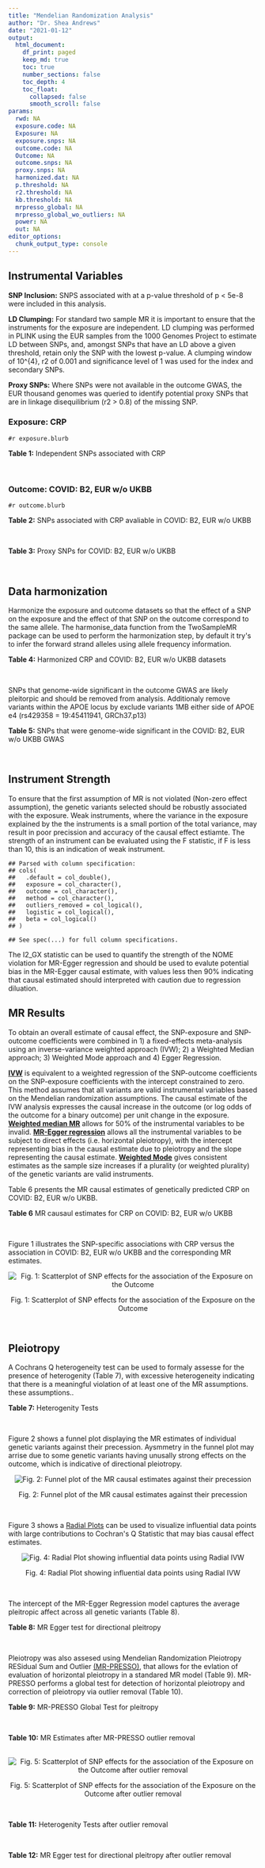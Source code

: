 ```yaml
---
title: "Mendelian Randomization Analysis"
author: "Dr. Shea Andrews"
date: "2021-01-12"
output:
  html_document:
    df_print: paged
    keep_md: true
    toc: true
    number_sections: false
    toc_depth: 4
    toc_float:
      collapsed: false
      smooth_scroll: false
params:
  rwd: NA
  exposure.code: NA
  Exposure: NA
  exposure.snps: NA
  outcome.code: NA
  Outcome: NA
  outcome.snps: NA
  proxy.snps: NA
  harmonized.dat: NA
  p.threshold: NA
  r2.threshold: NA
  kb.threshold: NA
  mrpresso_global: NA
  mrpresso_global_wo_outliers: NA
  power: NA
  out: NA
editor_options:
  chunk_output_type: console
---
```







## Instrumental Variables
**SNP Inclusion:** SNPS associated with at a p-value threshold of p < 5e-8 were included in this analysis.
<br>

**LD Clumping:** For standard two sample MR it is important to ensure that the instruments for the exposure are independent. LD clumping was performed in PLINK using the EUR samples from the 1000 Genomes Project to estimate LD between SNPs, and, amongst SNPs that have an LD above a given threshold, retain only the SNP with the lowest p-value. A clumping window of 10^{4}, r2 of 0.001 and significance level of 1 was used for the index and secondary SNPs.
<br>

**Proxy SNPs:** Where SNPs were not available in the outcome GWAS, the EUR thousand genomes was queried to identify potential proxy SNPs that are in linkage disequilibrium (r2 > 0.8) of the missing SNP.
<br>

### Exposure: CRP
`#r exposure.blurb`
<br>

**Table 1:** Independent SNPs associated with CRP
<div data-pagedtable="false">
  <script data-pagedtable-source type="application/json">
{"columns":[{"label":["SNP"],"name":[1],"type":["chr"],"align":["left"]},{"label":["CHROM"],"name":[2],"type":["dbl"],"align":["right"]},{"label":["POS"],"name":[3],"type":["dbl"],"align":["right"]},{"label":["REF"],"name":[4],"type":["chr"],"align":["left"]},{"label":["ALT"],"name":[5],"type":["chr"],"align":["left"]},{"label":["AF"],"name":[6],"type":["dbl"],"align":["right"]},{"label":["BETA"],"name":[7],"type":["dbl"],"align":["right"]},{"label":["SE"],"name":[8],"type":["dbl"],"align":["right"]},{"label":["Z"],"name":[9],"type":["dbl"],"align":["right"]},{"label":["P"],"name":[10],"type":["dbl"],"align":["right"]},{"label":["N"],"name":[11],"type":["dbl"],"align":["right"]},{"label":["TRAIT"],"name":[12],"type":["chr"],"align":["left"]}],"data":[{"1":"rs75460349","2":"1","3":"27180088","4":"A","5":"C","6":"0.0261343","7":"-0.0865","8":"0.0139","9":"-6.223020","10":"4.876703e-10","11":"204402","12":"crp"},{"1":"rs4660293","2":"1","3":"40028180","4":"A","5":"G","6":"0.2534420","7":"0.0375","8":"0.0049","9":"7.653060","10":"1.962504e-14","11":"204402","12":"crp"},{"1":"rs13375019","2":"1","3":"66123136","4":"G","5":"C","6":"0.4093060","7":"-0.1037","8":"0.0042","9":"-24.690476","10":"1.353580e-134","11":"204402","12":"crp"},{"1":"rs469773","2":"1","3":"91530259","4":"C","5":"T","6":"0.1543770","7":"-0.0339","8":"0.0051","9":"-6.647059","10":"2.990076e-11","11":"204402","12":"crp"},{"1":"rs2228145","2":"1","3":"154426970","4":"A","5":"C","6":"0.3575370","7":"-0.0899","8":"0.0042","9":"-21.404800","10":"1.206354e-101","11":"204402","12":"crp"},{"1":"rs144970957","2":"1","3":"159514964","4":"T","5":"C","6":"0.0457184","7":"-0.1609","8":"0.0146","9":"-11.020500","10":"3.042016e-28","11":"204402","12":"crp"},{"1":"rs148692790","2":"1","3":"159574640","4":"C","5":"T","6":"0.0266594","7":"0.1346","8":"0.0169","9":"7.964497","10":"1.658972e-15","11":"204402","12":"crp"},{"1":"rs139779660","2":"1","3":"159579230","4":"C","5":"T","6":"0.0115370","7":"0.1275","8":"0.0140","9":"9.107143","10":"8.457998e-20","11":"204402","12":"crp"},{"1":"rs2592887","2":"1","3":"159652939","4":"C","5":"T","6":"0.4187020","7":"-0.1578","8":"0.0042","9":"-37.571429","10":"0.000000e+00","11":"204402","12":"crp"},{"1":"rs67090117","2":"1","3":"247602308","4":"T","5":"G","6":"0.6217170","7":"0.0427","8":"0.0042","9":"10.166700","10":"2.793037e-24","11":"204402","12":"crp"},{"1":"rs62105327","2":"2","3":"639060","4":"T","5":"A","6":"0.8291700","7":"0.0320","8":"0.0054","9":"5.925926","10":"3.105426e-09","11":"204402","12":"crp"},{"1":"rs1260326","2":"2","3":"27730940","4":"T","5":"C","6":"0.6136610","7":"-0.0692","8":"0.0042","9":"-16.476200","10":"5.440692e-61","11":"204402","12":"crp"},{"1":"rs1115282","2":"2","3":"102890970","4":"T","5":"C","6":"0.5109330","7":"-0.0245","8":"0.0041","9":"-5.975610","10":"2.292311e-09","11":"204402","12":"crp"},{"1":"rs6734238","2":"2","3":"113841030","4":"A","5":"G","6":"0.3210010","7":"0.0457","8":"0.0041","9":"11.146300","10":"7.461138e-29","11":"204402","12":"crp"},{"1":"rs10049413","2":"3","3":"49892896","4":"A","5":"G","6":"0.3288520","7":"0.0282","8":"0.0045","9":"6.266670","10":"3.688586e-10","11":"204402","12":"crp"},{"1":"rs7356034","2":"3","3":"170732599","4":"G","5":"A","6":"0.2784630","7":"0.0268","8":"0.0045","9":"5.955556","10":"2.591898e-09","11":"204402","12":"crp"},{"1":"rs34471628","2":"5","3":"172196752","4":"A","5":"G","6":"0.0240942","7":"0.0774","8":"0.0117","9":"6.615380","10":"3.705869e-11","11":"204402","12":"crp"},{"1":"rs3763312","2":"6","3":"32376348","4":"G","5":"A","6":"0.1771850","7":"0.0386","8":"0.0066","9":"5.848485","10":"4.960708e-09","11":"204402","12":"crp"},{"1":"rs1490384","2":"6","3":"126851160","4":"C","5":"T","6":"0.4587440","7":"-0.0260","8":"0.0041","9":"-6.341463","10":"2.275928e-10","11":"204402","12":"crp"},{"1":"rs13241897","2":"7","3":"22745351","4":"A","5":"G","6":"0.4708140","7":"-0.0312","8":"0.0042","9":"-7.428570","10":"1.097768e-13","11":"204402","12":"crp"},{"1":"rs12673996","2":"7","3":"22833400","4":"C","5":"T","6":"0.2511770","7":"-0.0284","8":"0.0050","9":"-5.680000","10":"1.346947e-08","11":"204402","12":"crp"},{"1":"rs7797566","2":"7","3":"72896395","4":"A","5":"C","6":"0.1324860","7":"-0.0499","8":"0.0064","9":"-7.796880","10":"6.345904e-15","11":"204402","12":"crp"},{"1":"rs7012637","2":"8","3":"9173209","4":"G","5":"A","6":"0.4572100","7":"0.0542","8":"0.0043","9":"12.604651","10":"1.990513e-36","11":"204402","12":"crp"},{"1":"rs6987444","2":"8","3":"117076315","4":"G","5":"A","6":"0.6202620","7":"0.0343","8":"0.0042","9":"8.166667","10":"3.170273e-16","11":"204402","12":"crp"},{"1":"rs10956251","2":"8","3":"126513330","4":"C","5":"T","6":"0.1465770","7":"0.0382","8":"0.0064","9":"5.968750","10":"2.390781e-09","11":"204402","12":"crp"},{"1":"rs505922","2":"9","3":"136149229","4":"T","5":"C","6":"0.4012730","7":"0.0263","8":"0.0043","9":"6.116280","10":"9.578553e-10","11":"204402","12":"crp"},{"1":"rs10832027","2":"11","3":"13357183","4":"G","5":"A","6":"0.6097210","7":"0.0273","8":"0.0043","9":"6.348837","10":"2.169485e-10","11":"204402","12":"crp"},{"1":"rs4752829","2":"11","3":"47396654","4":"G","5":"A","6":"0.2721820","7":"-0.0264","8":"0.0046","9":"-5.739130","10":"9.516391e-09","11":"204402","12":"crp"},{"1":"rs1582763","2":"11","3":"60021948","4":"G","5":"A","6":"0.3276300","7":"-0.0264","8":"0.0043","9":"-6.139535","10":"8.276345e-10","11":"204402","12":"crp"},{"1":"rs12813389","2":"12","3":"95913562","4":"A","5":"T","6":"0.5117350","7":"0.0329","8":"0.0041","9":"8.024390","10":"1.020315e-15","11":"204402","12":"crp"},{"1":"rs7135240","2":"12","3":"103535020","4":"G","5":"A","6":"0.5102260","7":"-0.0253","8":"0.0041","9":"-6.170732","10":"6.797468e-10","11":"204402","12":"crp"},{"1":"rs2393794","2":"12","3":"121378976","4":"T","5":"C","6":"0.1782090","7":"0.0339","8":"0.0057","9":"5.947370","10":"2.724876e-09","11":"204402","12":"crp"},{"1":"rs7979478","2":"12","3":"121420263","4":"A","5":"G","6":"0.6017260","7":"0.1478","8":"0.0042","9":"35.190500","10":"2.796532e-271","11":"204402","12":"crp"},{"1":"rs2239222","2":"14","3":"73011885","4":"A","5":"G","6":"0.3782210","7":"0.0379","8":"0.0044","9":"8.613640","10":"7.077895e-18","11":"204402","12":"crp"},{"1":"rs112635299","2":"14","3":"94838142","4":"G","5":"T","6":"0.0163517","7":"-0.1066","8":"0.0168","9":"-6.345238","10":"2.220817e-10","11":"204402","12":"crp"},{"1":"rs1189402","2":"15","3":"53728154","4":"A","5":"G","6":"0.3472780","7":"-0.0250","8":"0.0042","9":"-5.952380","10":"2.642694e-09","11":"204402","12":"crp"},{"1":"rs340005","2":"15","3":"60878030","4":"G","5":"A","6":"0.6597020","7":"0.0363","8":"0.0043","9":"8.441860","10":"3.123261e-17","11":"204402","12":"crp"},{"1":"rs116971887","2":"16","3":"51170026","4":"G","5":"T","6":"0.0297533","7":"-0.1128","8":"0.0122","9":"-9.245902","10":"2.332656e-20","11":"204402","12":"crp"},{"1":"rs2110840","2":"16","3":"51410819","4":"C","5":"A","6":"0.1966620","7":"-0.0586","8":"0.0075","9":"-7.813333","10":"5.569505e-15","11":"204402","12":"crp"},{"1":"rs8047395","2":"16","3":"53798523","4":"G","5":"A","6":"0.5509680","7":"0.0258","8":"0.0042","9":"6.142857","10":"8.105017e-10","11":"204402","12":"crp"},{"1":"rs1292056","2":"17","3":"57959047","4":"C","5":"T","6":"0.4335060","7":"-0.0229","8":"0.0042","9":"-5.452381","10":"4.969984e-08","11":"204402","12":"crp"},{"1":"rs2384955","2":"17","3":"72695167","4":"T","5":"C","6":"0.8041580","7":"0.0384","8":"0.0059","9":"6.508470","10":"7.591775e-11","11":"204402","12":"crp"},{"1":"rs2542160","2":"18","3":"12789246","4":"G","5":"C","6":"0.3637020","7":"0.0264","8":"0.0044","9":"6.000000","10":"1.973175e-09","11":"204402","12":"crp"},{"1":"rs2972558","2":"19","3":"45356141","4":"C","5":"T","6":"0.6940570","7":"-0.0392","8":"0.0050","9":"-7.840000","10":"4.505464e-15","11":"204402","12":"crp"},{"1":"rs429358","2":"19","3":"45411941","4":"T","5":"C","6":"0.1318100","7":"-0.2467","8":"0.0064","9":"-38.546900","10":"0.000000e+00","11":"204402","12":"crp"},{"1":"rs1800961","2":"20","3":"43042364","4":"C","5":"T","6":"0.0270712","7":"-0.0990","8":"0.0125","9":"-7.920000","10":"2.375106e-15","11":"204402","12":"crp"},{"1":"rs4817984","2":"21","3":"40465066","4":"C","5":"A","6":"0.2919560","7":"-0.0391","8":"0.0047","9":"-8.319149","10":"8.859716e-17","11":"204402","12":"crp"},{"1":"rs4821816","2":"22","3":"39113134","4":"G","5":"A","6":"0.3241180","7":"-0.0276","8":"0.0044","9":"-6.272727","10":"3.547780e-10","11":"204402","12":"crp"}],"options":{"columns":{"min":{},"max":[10]},"rows":{"min":[10],"max":[10]},"pages":{}}}
  </script>
</div>
<br>

### Outcome: COVID: B2, EUR w/o UKBB
`#r outcome.blurb`
<br>

**Table 2:** SNPs associated with CRP avaliable in COVID: B2, EUR w/o UKBB
<div data-pagedtable="false">
  <script data-pagedtable-source type="application/json">
{"columns":[{"label":["SNP"],"name":[1],"type":["chr"],"align":["left"]},{"label":["CHROM"],"name":[2],"type":["dbl"],"align":["right"]},{"label":["POS"],"name":[3],"type":["dbl"],"align":["right"]},{"label":["REF"],"name":[4],"type":["chr"],"align":["left"]},{"label":["ALT"],"name":[5],"type":["chr"],"align":["left"]},{"label":["AF"],"name":[6],"type":["dbl"],"align":["right"]},{"label":["BETA"],"name":[7],"type":["dbl"],"align":["right"]},{"label":["SE"],"name":[8],"type":["dbl"],"align":["right"]},{"label":["Z"],"name":[9],"type":["dbl"],"align":["right"]},{"label":["P"],"name":[10],"type":["dbl"],"align":["right"]},{"label":["N"],"name":[11],"type":["dbl"],"align":["right"]},{"label":["TRAIT"],"name":[12],"type":["chr"],"align":["left"]}],"data":[{"1":"rs75460349","2":"1","3":"27180088","4":"A","5":"C","6":"0.02917","7":"5.0598e-02","8":"0.068840","9":"0.735008716","10":"4.623e-01","11":"1279785","12":"COVID_B2__EUR_w/o_UKBB"},{"1":"rs4660293","2":"1","3":"40028180","4":"A","5":"G","6":"0.23690","7":"6.3595e-02","8":"0.023386","9":"2.719362011","10":"6.541e-03","11":"1557411","12":"COVID_B2__EUR_w/o_UKBB"},{"1":"rs13375019","2":"1","3":"66123136","4":"G","5":"C","6":"0.39660","7":"1.5666e-02","8":"0.024523","9":"0.638828855","10":"5.229e-01","11":"1543793","12":"COVID_B2__EUR_w/o_UKBB"},{"1":"rs469773","2":"1","3":"91530259","4":"C","5":"T","6":"0.19500","7":"-1.4935e-02","8":"0.025600","9":"-0.583398437","10":"5.596e-01","11":"1556798","12":"COVID_B2__EUR_w/o_UKBB"},{"1":"rs2228145","2":"1","3":"154426970","4":"A","5":"C","6":"0.36820","7":"-5.4625e-02","8":"0.020739","9":"-2.633926419","10":"8.439e-03","11":"1283000","12":"COVID_B2__EUR_w/o_UKBB"},{"1":"rs144970957","2":"1","3":"159514964","4":"T","5":"C","6":"0.03002","7":"-1.3362e-02","8":"0.077361","9":"-0.172722690","10":"8.629e-01","11":"1546121","12":"COVID_B2__EUR_w/o_UKBB"},{"1":"rs148692790","2":"1","3":"159574640","4":"C","5":"T","6":"0.02809","7":"-1.2338e-02","8":"0.081895","9":"-0.150656328","10":"8.802e-01","11":"1542205","12":"COVID_B2__EUR_w/o_UKBB"},{"1":"rs139779660","2":"1","3":"159579230","4":"C","5":"T","6":"0.02333","7":"1.2275e-01","8":"0.089651","9":"1.369198336","10":"1.709e-01","11":"1541592","12":"COVID_B2__EUR_w/o_UKBB"},{"1":"rs2592887","2":"1","3":"159652939","4":"C","5":"T","6":"0.40530","7":"8.5322e-03","8":"0.024571","9":"0.347246754","10":"7.284e-01","11":"1544118","12":"COVID_B2__EUR_w/o_UKBB"},{"1":"rs62105327","2":"2","3":"639060","4":"T","5":"A","6":"0.82840","7":"2.4411e-03","8":"0.030888","9":"0.079030692","10":"9.370e-01","11":"1543793","12":"COVID_B2__EUR_w/o_UKBB"},{"1":"rs1260326","2":"2","3":"27730940","4":"T","5":"C","6":"0.60910","7":"1.2390e-02","8":"0.020540","9":"0.603213242","10":"5.464e-01","11":"1556798","12":"COVID_B2__EUR_w/o_UKBB"},{"1":"rs1115282","2":"2","3":"102890970","4":"T","5":"C","6":"0.47410","7":"-5.1728e-03","8":"0.024190","9":"-0.213840430","10":"8.307e-01","11":"1544126","12":"COVID_B2__EUR_w/o_UKBB"},{"1":"rs6734238","2":"2","3":"113841030","4":"A","5":"G","6":"0.38490","7":"2.1827e-02","8":"0.020083","9":"1.086839616","10":"2.771e-01","11":"1557411","12":"COVID_B2__EUR_w/o_UKBB"},{"1":"rs10049413","2":"3","3":"49892896","4":"A","5":"G","6":"0.31120","7":"-1.8027e-02","8":"0.026789","9":"-0.672925454","10":"5.010e-01","11":"837183","12":"COVID_B2__EUR_w/o_UKBB"},{"1":"rs7356034","2":"3","3":"170732599","4":"G","5":"A","6":"0.27980","7":"5.3128e-03","8":"0.021921","9":"0.242361206","10":"8.085e-01","11":"1557411","12":"COVID_B2__EUR_w/o_UKBB"},{"1":"rs34471628","2":"5","3":"172196752","4":"A","5":"G","6":"0.03620","7":"6.2791e-03","8":"0.058966","9":"0.106486789","10":"9.152e-01","11":"1557411","12":"COVID_B2__EUR_w/o_UKBB"},{"1":"rs3763312","2":"6","3":"32376348","4":"G","5":"A","6":"0.20540","7":"3.2917e-02","8":"0.024701","9":"1.332618113","10":"1.827e-01","11":"1557411","12":"COVID_B2__EUR_w/o_UKBB"},{"1":"rs1490384","2":"6","3":"126851160","4":"C","5":"T","6":"0.49660","7":"-1.3584e-02","8":"0.020064","9":"-0.677033493","10":"4.984e-01","11":"1557411","12":"COVID_B2__EUR_w/o_UKBB"},{"1":"rs13241897","2":"7","3":"22745351","4":"A","5":"G","6":"0.48530","7":"2.8869e-05","8":"0.023339","9":"0.001236942","10":"9.990e-01","11":"1546734","12":"COVID_B2__EUR_w/o_UKBB"},{"1":"rs12673996","2":"7","3":"22833400","4":"C","5":"T","6":"0.23090","7":"-2.3187e-03","8":"0.027188","9":"-0.085283949","10":"9.320e-01","11":"1547355","12":"COVID_B2__EUR_w/o_UKBB"},{"1":"rs7797566","2":"7","3":"72896395","4":"A","5":"C","6":"0.12130","7":"-4.8356e-02","8":"0.036008","9":"-1.342923795","10":"1.793e-01","11":"1547355","12":"COVID_B2__EUR_w/o_UKBB"},{"1":"rs7012637","2":"8","3":"9173209","4":"G","5":"A","6":"0.46760","7":"3.5639e-02","8":"0.024493","9":"1.455068795","10":"1.456e-01","11":"1544118","12":"COVID_B2__EUR_w/o_UKBB"},{"1":"rs6987444","2":"8","3":"117076315","4":"G","5":"A","6":"0.61480","7":"2.8207e-03","8":"0.021791","9":"0.129443348","10":"8.970e-01","11":"1554188","12":"COVID_B2__EUR_w/o_UKBB"},{"1":"rs10956251","2":"8","3":"126513330","4":"C","5":"T","6":"0.14670","7":"2.5056e-02","8":"0.035330","9":"0.709198981","10":"4.782e-01","11":"1544118","12":"COVID_B2__EUR_w/o_UKBB"},{"1":"rs505922","2":"9","3":"136149229","4":"T","5":"C","6":"0.35160","7":"1.1853e-01","8":"0.020732","9":"5.717250000","10":"1.083e-08","11":"1557411","12":"COVID_B2__EUR_w/o_UKBB"},{"1":"rs10832027","2":"11","3":"13357183","4":"G","5":"A","6":"0.65210","7":"8.3691e-03","8":"0.021378","9":"0.391481897","10":"6.954e-01","11":"1557411","12":"COVID_B2__EUR_w/o_UKBB"},{"1":"rs4752829","2":"11","3":"47396654","4":"G","5":"A","6":"0.29780","7":"2.9064e-02","8":"0.022714","9":"1.279563265","10":"2.007e-01","11":"1557411","12":"COVID_B2__EUR_w/o_UKBB"},{"1":"rs1582763","2":"11","3":"60021948","4":"G","5":"A","6":"0.36230","7":"5.0532e-02","8":"0.020742","9":"2.436216373","10":"1.484e-02","11":"1557411","12":"COVID_B2__EUR_w/o_UKBB"},{"1":"rs12813389","2":"12","3":"95913562","4":"A","5":"T","6":"0.54500","7":"1.7677e-02","8":"0.020460","9":"0.863978495","10":"3.876e-01","11":"1318700","12":"COVID_B2__EUR_w/o_UKBB"},{"1":"rs7135240","2":"12","3":"103535020","4":"G","5":"A","6":"0.51170","7":"2.2262e-02","8":"0.023222","9":"0.958659891","10":"3.377e-01","11":"1272944","12":"COVID_B2__EUR_w/o_UKBB"},{"1":"rs2393794","2":"12","3":"121378976","4":"T","5":"C","6":"0.17150","7":"-2.1567e-02","8":"0.030255","9":"-0.712840853","10":"4.759e-01","11":"1547355","12":"COVID_B2__EUR_w/o_UKBB"},{"1":"rs7979478","2":"12","3":"121420263","4":"A","5":"G","6":"0.59530","7":"-3.4746e-02","8":"0.023881","9":"-1.454964197","10":"1.457e-01","11":"1058921","12":"COVID_B2__EUR_w/o_UKBB"},{"1":"rs2239222","2":"14","3":"73011885","4":"A","5":"G","6":"0.35980","7":"6.7127e-03","8":"0.024503","9":"0.273954210","10":"7.841e-01","11":"1544739","12":"COVID_B2__EUR_w/o_UKBB"},{"1":"rs112635299","2":"14","3":"94838142","4":"G","5":"T","6":"0.01751","7":"-5.7399e-02","8":"0.089384","9":"-0.642161908","10":"5.208e-01","11":"1550381","12":"COVID_B2__EUR_w/o_UKBB"},{"1":"rs1189402","2":"15","3":"53728154","4":"A","5":"G","6":"0.37880","7":"-2.2205e-02","8":"0.024637","9":"-0.901286683","10":"3.674e-01","11":"1544739","12":"COVID_B2__EUR_w/o_UKBB"},{"1":"rs340005","2":"15","3":"60878030","4":"G","5":"A","6":"0.64370","7":"-3.3870e-02","8":"0.021501","9":"-1.575275569","10":"1.152e-01","11":"1554795","12":"COVID_B2__EUR_w/o_UKBB"},{"1":"rs116971887","2":"16","3":"51170026","4":"G","5":"T","6":"0.04480","7":"-9.4154e-03","8":"0.052188","9":"-0.180413122","10":"8.568e-01","11":"1547355","12":"COVID_B2__EUR_w/o_UKBB"},{"1":"rs2110840","2":"16","3":"51410819","4":"C","5":"A","6":"0.18770","7":"3.6555e-03","8":"0.038103","9":"0.095937328","10":"9.236e-01","11":"1525911","12":"COVID_B2__EUR_w/o_UKBB"},{"1":"rs8047395","2":"16","3":"53798523","4":"G","5":"A","6":"0.51640","7":"-6.0828e-04","8":"0.020103","9":"-0.030258170","10":"9.759e-01","11":"1557411","12":"COVID_B2__EUR_w/o_UKBB"},{"1":"rs1292056","2":"17","3":"57959047","4":"C","5":"T","6":"0.43970","7":"-2.9949e-02","8":"0.024589","9":"-1.217983651","10":"2.232e-01","11":"1269382","12":"COVID_B2__EUR_w/o_UKBB"},{"1":"rs2384955","2":"17","3":"72695167","4":"T","5":"C","6":"0.81480","7":"2.9994e-02","8":"0.031992","9":"0.937546887","10":"3.485e-01","11":"1529761","12":"COVID_B2__EUR_w/o_UKBB"},{"1":"rs2542160","2":"18","3":"12789246","4":"G","5":"C","6":"0.36450","7":"2.1787e-02","8":"0.020889","9":"1.042989133","10":"2.970e-01","11":"1557411","12":"COVID_B2__EUR_w/o_UKBB"},{"1":"rs2972558","2":"19","3":"45356141","4":"C","5":"T","6":"0.69060","7":"5.3479e-03","8":"0.027121","9":"0.197186682","10":"8.437e-01","11":"1544118","12":"COVID_B2__EUR_w/o_UKBB"},{"1":"rs429358","2":"19","3":"45411941","4":"T","5":"C","6":"0.14370","7":"1.4415e-02","8":"0.030042","9":"0.479828240","10":"6.313e-01","11":"1283000","12":"COVID_B2__EUR_w/o_UKBB"},{"1":"rs1800961","2":"20","3":"43042364","4":"C","5":"T","6":"0.03666","7":"-2.8344e-02","8":"0.062502","9":"-0.453489488","10":"6.502e-01","11":"1555823","12":"COVID_B2__EUR_w/o_UKBB"},{"1":"rs4817984","2":"21","3":"40465066","4":"C","5":"A","6":"0.28140","7":"-2.7365e-02","8":"0.025650","9":"-1.066861598","10":"2.860e-01","11":"1272323","12":"COVID_B2__EUR_w/o_UKBB"},{"1":"rs4821816","2":"22","3":"39113134","4":"G","5":"A","6":"0.31360","7":"-3.5191e-02","8":"0.025130","9":"-1.400358138","10":"1.614e-01","11":"1546734","12":"COVID_B2__EUR_w/o_UKBB"},{"1":"rs67090117","2":"NA","3":"NA","4":"NA","5":"NA","6":"NA","7":"NA","8":"NA","9":"NA","10":"NA","11":"NA","12":"NA"}],"options":{"columns":{"min":{},"max":[10]},"rows":{"min":[10],"max":[10]},"pages":{}}}
  </script>
</div>
<br>

**Table 3:** Proxy SNPs for COVID: B2, EUR w/o UKBB
<div data-pagedtable="false">
  <script data-pagedtable-source type="application/json">
{"columns":[{"label":["proxy.outcome"],"name":[1],"type":["lgl"],"align":["right"]},{"label":["target_snp"],"name":[2],"type":["chr"],"align":["left"]},{"label":["proxy_snp"],"name":[3],"type":["lgl"],"align":["right"]},{"label":["ld.r2"],"name":[4],"type":["lgl"],"align":["right"]},{"label":["Dprime"],"name":[5],"type":["lgl"],"align":["right"]},{"label":["ref.proxy"],"name":[6],"type":["lgl"],"align":["right"]},{"label":["alt.proxy"],"name":[7],"type":["lgl"],"align":["right"]},{"label":["CHROM"],"name":[8],"type":["lgl"],"align":["right"]},{"label":["POS"],"name":[9],"type":["lgl"],"align":["right"]},{"label":["ALT.proxy"],"name":[10],"type":["lgl"],"align":["right"]},{"label":["REF.proxy"],"name":[11],"type":["lgl"],"align":["right"]},{"label":["AF"],"name":[12],"type":["lgl"],"align":["right"]},{"label":["BETA"],"name":[13],"type":["lgl"],"align":["right"]},{"label":["SE"],"name":[14],"type":["lgl"],"align":["right"]},{"label":["P"],"name":[15],"type":["lgl"],"align":["right"]},{"label":["N"],"name":[16],"type":["lgl"],"align":["right"]},{"label":["ref"],"name":[17],"type":["lgl"],"align":["right"]},{"label":["alt"],"name":[18],"type":["lgl"],"align":["right"]},{"label":["ALT"],"name":[19],"type":["lgl"],"align":["right"]},{"label":["REF"],"name":[20],"type":["lgl"],"align":["right"]},{"label":["PHASE"],"name":[21],"type":["lgl"],"align":["right"]}],"data":[{"1":"NA","2":"rs67090117","3":"NA","4":"NA","5":"NA","6":"NA","7":"NA","8":"NA","9":"NA","10":"NA","11":"NA","12":"NA","13":"NA","14":"NA","15":"NA","16":"NA","17":"NA","18":"NA","19":"NA","20":"NA","21":"NA"}],"options":{"columns":{"min":{},"max":[10]},"rows":{"min":[10],"max":[10]},"pages":{}}}
  </script>
</div>
<br>

## Data harmonization
Harmonize the exposure and outcome datasets so that the effect of a SNP on the exposure and the effect of that SNP on the outcome correspond to the same allele. The harmonise_data function from the TwoSampleMR package can be used to perform the harmonization step, by default it try's to infer the forward strand alleles using allele frequency information.
<br>

**Table 4:** Harmonized CRP and COVID: B2, EUR w/o UKBB datasets
<div data-pagedtable="false">
  <script data-pagedtable-source type="application/json">
{"columns":[{"label":["SNP"],"name":[1],"type":["chr"],"align":["left"]},{"label":["effect_allele.exposure"],"name":[2],"type":["chr"],"align":["left"]},{"label":["other_allele.exposure"],"name":[3],"type":["chr"],"align":["left"]},{"label":["effect_allele.outcome"],"name":[4],"type":["chr"],"align":["left"]},{"label":["other_allele.outcome"],"name":[5],"type":["chr"],"align":["left"]},{"label":["beta.exposure"],"name":[6],"type":["dbl"],"align":["right"]},{"label":["beta.outcome"],"name":[7],"type":["dbl"],"align":["right"]},{"label":["eaf.exposure"],"name":[8],"type":["dbl"],"align":["right"]},{"label":["eaf.outcome"],"name":[9],"type":["dbl"],"align":["right"]},{"label":["remove"],"name":[10],"type":["lgl"],"align":["right"]},{"label":["palindromic"],"name":[11],"type":["lgl"],"align":["right"]},{"label":["ambiguous"],"name":[12],"type":["lgl"],"align":["right"]},{"label":["id.outcome"],"name":[13],"type":["chr"],"align":["left"]},{"label":["chr.outcome"],"name":[14],"type":["dbl"],"align":["right"]},{"label":["pos.outcome"],"name":[15],"type":["dbl"],"align":["right"]},{"label":["se.outcome"],"name":[16],"type":["dbl"],"align":["right"]},{"label":["z.outcome"],"name":[17],"type":["dbl"],"align":["right"]},{"label":["pval.outcome"],"name":[18],"type":["dbl"],"align":["right"]},{"label":["samplesize.outcome"],"name":[19],"type":["dbl"],"align":["right"]},{"label":["outcome"],"name":[20],"type":["chr"],"align":["left"]},{"label":["mr_keep.outcome"],"name":[21],"type":["lgl"],"align":["right"]},{"label":["pval_origin.outcome"],"name":[22],"type":["chr"],"align":["left"]},{"label":["chr.exposure"],"name":[23],"type":["dbl"],"align":["right"]},{"label":["pos.exposure"],"name":[24],"type":["dbl"],"align":["right"]},{"label":["se.exposure"],"name":[25],"type":["dbl"],"align":["right"]},{"label":["z.exposure"],"name":[26],"type":["dbl"],"align":["right"]},{"label":["pval.exposure"],"name":[27],"type":["dbl"],"align":["right"]},{"label":["samplesize.exposure"],"name":[28],"type":["dbl"],"align":["right"]},{"label":["exposure"],"name":[29],"type":["chr"],"align":["left"]},{"label":["mr_keep.exposure"],"name":[30],"type":["lgl"],"align":["right"]},{"label":["pval_origin.exposure"],"name":[31],"type":["chr"],"align":["left"]},{"label":["id.exposure"],"name":[32],"type":["chr"],"align":["left"]},{"label":["action"],"name":[33],"type":["dbl"],"align":["right"]},{"label":["mr_keep"],"name":[34],"type":["lgl"],"align":["right"]},{"label":["pt"],"name":[35],"type":["dbl"],"align":["right"]},{"label":["pleitropy_keep"],"name":[36],"type":["lgl"],"align":["right"]},{"label":["mrpresso_RSSobs"],"name":[37],"type":["dbl"],"align":["right"]},{"label":["mrpresso_pval"],"name":[38],"type":["chr"],"align":["left"]},{"label":["mrpresso_keep"],"name":[39],"type":["lgl"],"align":["right"]}],"data":[{"1":"rs10049413","2":"G","3":"A","4":"G","5":"A","6":"0.0282","7":"-1.8027e-02","8":"0.3288520","9":"0.31120","10":"FALSE","11":"FALSE","12":"FALSE","13":"FPYQ1X","14":"3","15":"49892896","16":"0.026789","17":"-0.672925454","18":"5.010e-01","19":"837183","20":"covidhgi2020B2v5alleurLeaveUKBB","21":"TRUE","22":"reported","23":"3","24":"49892896","25":"0.0045","26":"6.266670","27":"3.688586e-10","28":"204402","29":"Ligthart2018crp","30":"TRUE","31":"reported","32":"Qu1kwN","33":"2","34":"TRUE","35":"5e-08","36":"TRUE","37":"3.958663e-04","38":"1","39":"TRUE"},{"1":"rs10832027","2":"A","3":"G","4":"A","5":"G","6":"0.0273","7":"8.3691e-03","8":"0.6097210","9":"0.65210","10":"FALSE","11":"FALSE","12":"FALSE","13":"FPYQ1X","14":"11","15":"13357183","16":"0.021378","17":"0.391481897","18":"6.954e-01","19":"1557411","20":"covidhgi2020B2v5alleurLeaveUKBB","21":"TRUE","22":"reported","23":"11","24":"13357183","25":"0.0043","26":"6.348837","27":"2.169485e-10","28":"204402","29":"Ligthart2018crp","30":"TRUE","31":"reported","32":"Qu1kwN","33":"2","34":"TRUE","35":"5e-08","36":"TRUE","37":"4.457048e-05","38":"1","39":"TRUE"},{"1":"rs10956251","2":"T","3":"C","4":"T","5":"C","6":"0.0382","7":"2.5056e-02","8":"0.1465770","9":"0.14670","10":"FALSE","11":"FALSE","12":"FALSE","13":"FPYQ1X","14":"8","15":"126513330","16":"0.035330","17":"0.709198981","18":"4.782e-01","19":"1544118","20":"covidhgi2020B2v5alleurLeaveUKBB","21":"TRUE","22":"reported","23":"8","24":"126513330","25":"0.0064","26":"5.968750","27":"2.390781e-09","28":"204402","29":"Ligthart2018crp","30":"TRUE","31":"reported","32":"Qu1kwN","33":"2","34":"TRUE","35":"5e-08","36":"TRUE","37":"5.165674e-04","38":"1","39":"TRUE"},{"1":"rs1115282","2":"C","3":"T","4":"C","5":"T","6":"-0.0245","7":"-5.1728e-03","8":"0.5109330","9":"0.47410","10":"FALSE","11":"FALSE","12":"FALSE","13":"FPYQ1X","14":"2","15":"102890970","16":"0.024190","17":"-0.213840430","18":"8.307e-01","19":"1544126","20":"covidhgi2020B2v5alleurLeaveUKBB","21":"TRUE","22":"reported","23":"2","24":"102890970","25":"0.0041","26":"-5.975610","27":"2.292311e-09","28":"204402","29":"Ligthart2018crp","30":"TRUE","31":"reported","32":"Qu1kwN","33":"2","34":"TRUE","35":"5e-08","36":"TRUE","37":"1.318820e-05","38":"1","39":"TRUE"},{"1":"rs112635299","2":"T","3":"G","4":"T","5":"G","6":"-0.1066","7":"-5.7399e-02","8":"0.0163517","9":"0.01751","10":"FALSE","11":"FALSE","12":"FALSE","13":"FPYQ1X","14":"14","15":"94838142","16":"0.089384","17":"-0.642161908","18":"5.208e-01","19":"1550381","20":"covidhgi2020B2v5alleurLeaveUKBB","21":"TRUE","22":"reported","23":"14","24":"94838142","25":"0.0168","26":"-6.345238","27":"2.220817e-10","28":"204402","29":"Ligthart2018crp","30":"TRUE","31":"reported","32":"Qu1kwN","33":"2","34":"TRUE","35":"5e-08","36":"TRUE","37":"2.590454e-03","38":"1","39":"TRUE"},{"1":"rs116971887","2":"T","3":"G","4":"T","5":"G","6":"-0.1128","7":"-9.4154e-03","8":"0.0297533","9":"0.04480","10":"FALSE","11":"FALSE","12":"FALSE","13":"FPYQ1X","14":"16","15":"51170026","16":"0.052188","17":"-0.180413122","18":"8.568e-01","19":"1547355","20":"covidhgi2020B2v5alleurLeaveUKBB","21":"TRUE","22":"reported","23":"16","24":"51170026","25":"0.0122","26":"-9.245902","27":"2.332656e-20","28":"204402","29":"Ligthart2018crp","30":"TRUE","31":"reported","32":"Qu1kwN","33":"2","34":"TRUE","35":"5e-08","36":"TRUE","37":"5.272158e-06","38":"1","39":"TRUE"},{"1":"rs1189402","2":"G","3":"A","4":"G","5":"A","6":"-0.0250","7":"-2.2205e-02","8":"0.3472780","9":"0.37880","10":"FALSE","11":"FALSE","12":"FALSE","13":"FPYQ1X","14":"15","15":"53728154","16":"0.024637","17":"-0.901286683","18":"3.674e-01","19":"1544739","20":"covidhgi2020B2v5alleurLeaveUKBB","21":"TRUE","22":"reported","23":"15","24":"53728154","25":"0.0042","26":"-5.952380","27":"2.642694e-09","28":"204402","29":"Ligthart2018crp","30":"TRUE","31":"reported","32":"Qu1kwN","33":"2","34":"TRUE","35":"5e-08","36":"TRUE","37":"4.283128e-04","38":"1","39":"TRUE"},{"1":"rs1260326","2":"C","3":"T","4":"C","5":"T","6":"-0.0692","7":"1.2390e-02","8":"0.6136610","9":"0.60910","10":"FALSE","11":"FALSE","12":"FALSE","13":"FPYQ1X","14":"2","15":"27730940","16":"0.020540","17":"0.603213242","18":"5.464e-01","19":"1556798","20":"covidhgi2020B2v5alleurLeaveUKBB","21":"TRUE","22":"reported","23":"2","24":"27730940","25":"0.0042","26":"-16.476200","27":"5.440692e-61","28":"204402","29":"Ligthart2018crp","30":"TRUE","31":"reported","32":"Qu1kwN","33":"2","34":"TRUE","35":"5e-08","36":"TRUE","37":"3.062785e-04","38":"1","39":"TRUE"},{"1":"rs12673996","2":"T","3":"C","4":"T","5":"C","6":"-0.0284","7":"-2.3187e-03","8":"0.2511770","9":"0.23090","10":"FALSE","11":"FALSE","12":"FALSE","13":"FPYQ1X","14":"7","15":"22833400","16":"0.027188","17":"-0.085283949","18":"9.320e-01","19":"1547355","20":"covidhgi2020B2v5alleurLeaveUKBB","21":"TRUE","22":"reported","23":"7","24":"22833400","25":"0.0050","26":"-5.680000","27":"1.346947e-08","28":"204402","29":"Ligthart2018crp","30":"TRUE","31":"reported","32":"Qu1kwN","33":"2","34":"TRUE","35":"5e-08","36":"TRUE","37":"2.688671e-07","38":"1","39":"TRUE"},{"1":"rs12813389","2":"T","3":"A","4":"T","5":"A","6":"0.0329","7":"1.7677e-02","8":"0.5117350","9":"0.54500","10":"FALSE","11":"TRUE","12":"TRUE","13":"FPYQ1X","14":"12","15":"95913562","16":"0.020460","17":"0.863978495","18":"3.876e-01","19":"1318700","20":"covidhgi2020B2v5alleurLeaveUKBB","21":"TRUE","22":"reported","23":"12","24":"95913562","25":"0.0041","26":"8.024390","27":"1.020315e-15","28":"204402","29":"Ligthart2018crp","30":"TRUE","31":"reported","32":"Qu1kwN","33":"2","34":"FALSE","35":"5e-08","36":"TRUE","37":"NA","38":"NA","39":"NA"},{"1":"rs1292056","2":"T","3":"C","4":"T","5":"C","6":"-0.0229","7":"-2.9949e-02","8":"0.4335060","9":"0.43970","10":"FALSE","11":"FALSE","12":"FALSE","13":"FPYQ1X","14":"17","15":"57959047","16":"0.024589","17":"-1.217983651","18":"2.232e-01","19":"1269382","20":"covidhgi2020B2v5alleurLeaveUKBB","21":"TRUE","22":"reported","23":"17","24":"57959047","25":"0.0042","26":"-5.452381","27":"4.969984e-08","28":"204402","29":"Ligthart2018crp","30":"TRUE","31":"reported","32":"Qu1kwN","33":"2","34":"TRUE","35":"5e-08","36":"TRUE","37":"8.171365e-04","38":"1","39":"TRUE"},{"1":"rs13241897","2":"G","3":"A","4":"G","5":"A","6":"-0.0312","7":"2.8869e-05","8":"0.4708140","9":"0.48530","10":"FALSE","11":"FALSE","12":"FALSE","13":"FPYQ1X","14":"7","15":"22745351","16":"0.023339","17":"0.001236942","18":"9.990e-01","19":"1546734","20":"covidhgi2020B2v5alleurLeaveUKBB","21":"TRUE","22":"reported","23":"7","24":"22745351","25":"0.0042","26":"-7.428570","27":"1.097768e-13","28":"204402","29":"Ligthart2018crp","30":"TRUE","31":"reported","32":"Qu1kwN","33":"2","34":"TRUE","35":"5e-08","36":"TRUE","37":"4.087941e-06","38":"1","39":"TRUE"},{"1":"rs13375019","2":"C","3":"G","4":"C","5":"G","6":"-0.1037","7":"1.5666e-02","8":"0.4093060","9":"0.39660","10":"FALSE","11":"TRUE","12":"FALSE","13":"FPYQ1X","14":"1","15":"66123136","16":"0.024523","17":"0.638828855","18":"5.229e-01","19":"1543793","20":"covidhgi2020B2v5alleurLeaveUKBB","21":"TRUE","22":"reported","23":"1","24":"66123136","25":"0.0042","26":"-24.690476","27":"1.353580e-134","28":"204402","29":"Ligthart2018crp","30":"TRUE","31":"reported","32":"Qu1kwN","33":"2","34":"TRUE","35":"5e-08","36":"TRUE","37":"5.658360e-04","38":"1","39":"TRUE"},{"1":"rs139779660","2":"T","3":"C","4":"T","5":"C","6":"0.1275","7":"1.2275e-01","8":"0.0115370","9":"0.02333","10":"FALSE","11":"FALSE","12":"FALSE","13":"FPYQ1X","14":"1","15":"159579230","16":"0.089651","17":"1.369198336","18":"1.709e-01","19":"1541592","20":"covidhgi2020B2v5alleurLeaveUKBB","21":"TRUE","22":"reported","23":"1","24":"159579230","25":"0.0140","26":"9.107143","27":"8.457998e-20","28":"204402","29":"Ligthart2018crp","30":"TRUE","31":"reported","32":"Qu1kwN","33":"2","34":"TRUE","35":"5e-08","36":"TRUE","37":"1.334145e-02","38":"1","39":"TRUE"},{"1":"rs144970957","2":"C","3":"T","4":"C","5":"T","6":"-0.1609","7":"-1.3362e-02","8":"0.0457184","9":"0.03002","10":"FALSE","11":"FALSE","12":"FALSE","13":"FPYQ1X","14":"1","15":"159514964","16":"0.077361","17":"-0.172722690","18":"8.629e-01","19":"1546121","20":"covidhgi2020B2v5alleurLeaveUKBB","21":"TRUE","22":"reported","23":"1","24":"159514964","25":"0.0146","26":"-11.020500","27":"3.042016e-28","28":"204402","29":"Ligthart2018crp","30":"TRUE","31":"reported","32":"Qu1kwN","33":"2","34":"TRUE","35":"5e-08","36":"TRUE","37":"1.025068e-05","38":"1","39":"TRUE"},{"1":"rs148692790","2":"T","3":"C","4":"T","5":"C","6":"0.1346","7":"-1.2338e-02","8":"0.0266594","9":"0.02809","10":"FALSE","11":"FALSE","12":"FALSE","13":"FPYQ1X","14":"1","15":"159574640","16":"0.081895","17":"-0.150656328","18":"8.802e-01","19":"1542205","20":"covidhgi2020B2v5alleurLeaveUKBB","21":"TRUE","22":"reported","23":"1","24":"159574640","25":"0.0169","26":"7.964497","27":"1.658972e-15","28":"204402","29":"Ligthart2018crp","30":"TRUE","31":"reported","32":"Qu1kwN","33":"2","34":"TRUE","35":"5e-08","36":"TRUE","37":"4.446126e-04","38":"1","39":"TRUE"},{"1":"rs1490384","2":"T","3":"C","4":"T","5":"C","6":"-0.0260","7":"-1.3584e-02","8":"0.4587440","9":"0.49660","10":"FALSE","11":"FALSE","12":"FALSE","13":"FPYQ1X","14":"6","15":"126851160","16":"0.020064","17":"-0.677033493","18":"4.984e-01","19":"1557411","20":"covidhgi2020B2v5alleurLeaveUKBB","21":"TRUE","22":"reported","23":"6","24":"126851160","25":"0.0041","26":"-6.341463","27":"2.275928e-10","28":"204402","29":"Ligthart2018crp","30":"TRUE","31":"reported","32":"Qu1kwN","33":"2","34":"TRUE","35":"5e-08","36":"TRUE","37":"1.441706e-04","38":"1","39":"TRUE"},{"1":"rs1582763","2":"A","3":"G","4":"A","5":"G","6":"-0.0264","7":"5.0532e-02","8":"0.3276300","9":"0.36230","10":"FALSE","11":"FALSE","12":"FALSE","13":"FPYQ1X","14":"11","15":"60021948","16":"0.020742","17":"2.436216373","18":"1.484e-02","19":"1557411","20":"covidhgi2020B2v5alleurLeaveUKBB","21":"TRUE","22":"reported","23":"11","24":"60021948","25":"0.0043","26":"-6.139535","27":"8.276345e-10","28":"204402","29":"Ligthart2018crp","30":"TRUE","31":"reported","32":"Qu1kwN","33":"2","34":"TRUE","35":"5e-08","36":"TRUE","37":"2.757872e-03","38":"0.483","39":"TRUE"},{"1":"rs1800961","2":"T","3":"C","4":"T","5":"C","6":"-0.0990","7":"-2.8344e-02","8":"0.0270712","9":"0.03666","10":"FALSE","11":"FALSE","12":"FALSE","13":"FPYQ1X","14":"20","15":"43042364","16":"0.062502","17":"-0.453489488","18":"6.502e-01","19":"1555823","20":"covidhgi2020B2v5alleurLeaveUKBB","21":"TRUE","22":"reported","23":"20","24":"43042364","25":"0.0125","26":"-7.920000","27":"2.375106e-15","28":"204402","29":"Ligthart2018crp","30":"TRUE","31":"reported","32":"Qu1kwN","33":"2","34":"TRUE","35":"5e-08","36":"TRUE","37":"4.956817e-04","38":"1","39":"TRUE"},{"1":"rs2110840","2":"A","3":"C","4":"A","5":"C","6":"-0.0586","7":"3.6555e-03","8":"0.1966620","9":"0.18770","10":"FALSE","11":"FALSE","12":"FALSE","13":"FPYQ1X","14":"16","15":"51410819","16":"0.038103","17":"0.095937328","18":"9.236e-01","19":"1525911","20":"covidhgi2020B2v5alleurLeaveUKBB","21":"TRUE","22":"reported","23":"16","24":"51410819","25":"0.0075","26":"-7.813333","27":"5.569505e-15","28":"204402","29":"Ligthart2018crp","30":"TRUE","31":"reported","32":"Qu1kwN","33":"2","34":"TRUE","35":"5e-08","36":"TRUE","37":"5.532230e-05","38":"1","39":"TRUE"},{"1":"rs2228145","2":"C","3":"A","4":"C","5":"A","6":"-0.0899","7":"-5.4625e-02","8":"0.3575370","9":"0.36820","10":"FALSE","11":"FALSE","12":"FALSE","13":"FPYQ1X","14":"1","15":"154426970","16":"0.020739","17":"-2.633926419","18":"8.439e-03","19":"1283000","20":"covidhgi2020B2v5alleurLeaveUKBB","21":"TRUE","22":"reported","23":"1","24":"154426970","25":"0.0042","26":"-21.404800","27":"1.206354e-101","28":"204402","29":"Ligthart2018crp","30":"TRUE","31":"reported","32":"Qu1kwN","33":"2","34":"TRUE","35":"5e-08","36":"TRUE","37":"2.755485e-03","38":"0.5336","39":"TRUE"},{"1":"rs2239222","2":"G","3":"A","4":"G","5":"A","6":"0.0379","7":"6.7127e-03","8":"0.3782210","9":"0.35980","10":"FALSE","11":"FALSE","12":"FALSE","13":"FPYQ1X","14":"14","15":"73011885","16":"0.024503","17":"0.273954210","18":"7.841e-01","19":"1544739","20":"covidhgi2020B2v5alleurLeaveUKBB","21":"TRUE","22":"reported","23":"14","24":"73011885","25":"0.0044","26":"8.613640","27":"7.077895e-18","28":"204402","29":"Ligthart2018crp","30":"TRUE","31":"reported","32":"Qu1kwN","33":"2","34":"TRUE","35":"5e-08","36":"TRUE","37":"1.888138e-05","38":"1","39":"TRUE"},{"1":"rs2384955","2":"C","3":"T","4":"C","5":"T","6":"0.0384","7":"2.9994e-02","8":"0.8041580","9":"0.81480","10":"FALSE","11":"FALSE","12":"FALSE","13":"FPYQ1X","14":"17","15":"72695167","16":"0.031992","17":"0.937546887","18":"3.485e-01","19":"1529761","20":"covidhgi2020B2v5alleurLeaveUKBB","21":"TRUE","22":"reported","23":"17","24":"72695167","25":"0.0059","26":"6.508470","27":"7.591775e-11","28":"204402","29":"Ligthart2018crp","30":"TRUE","31":"reported","32":"Qu1kwN","33":"2","34":"TRUE","35":"5e-08","36":"TRUE","37":"7.673866e-04","38":"1","39":"TRUE"},{"1":"rs2393794","2":"C","3":"T","4":"C","5":"T","6":"0.0339","7":"-2.1567e-02","8":"0.1782090","9":"0.17150","10":"FALSE","11":"FALSE","12":"FALSE","13":"FPYQ1X","14":"12","15":"121378976","16":"0.030255","17":"-0.712840853","18":"4.759e-01","19":"1547355","20":"covidhgi2020B2v5alleurLeaveUKBB","21":"TRUE","22":"reported","23":"12","24":"121378976","25":"0.0057","26":"5.947370","27":"2.724876e-09","28":"204402","29":"Ligthart2018crp","30":"TRUE","31":"reported","32":"Qu1kwN","33":"2","34":"TRUE","35":"5e-08","36":"TRUE","37":"5.677066e-04","38":"1","39":"TRUE"},{"1":"rs2542160","2":"C","3":"G","4":"C","5":"G","6":"0.0264","7":"2.1787e-02","8":"0.3637020","9":"0.36450","10":"FALSE","11":"TRUE","12":"FALSE","13":"FPYQ1X","14":"18","15":"12789246","16":"0.020889","17":"1.042989133","18":"2.970e-01","19":"1557411","20":"covidhgi2020B2v5alleurLeaveUKBB","21":"TRUE","22":"reported","23":"18","24":"12789246","25":"0.0044","26":"6.000000","27":"1.973175e-09","28":"204402","29":"Ligthart2018crp","30":"TRUE","31":"reported","32":"Qu1kwN","33":"2","34":"TRUE","35":"5e-08","36":"TRUE","37":"4.092011e-04","38":"1","39":"TRUE"},{"1":"rs2592887","2":"T","3":"C","4":"T","5":"C","6":"-0.1578","7":"8.5322e-03","8":"0.4187020","9":"0.40530","10":"FALSE","11":"FALSE","12":"FALSE","13":"FPYQ1X","14":"1","15":"159652939","16":"0.024571","17":"0.347246754","18":"7.284e-01","19":"1544118","20":"covidhgi2020B2v5alleurLeaveUKBB","21":"TRUE","22":"reported","23":"1","24":"159652939","25":"0.0042","26":"-37.571429","27":"1.000000e-200","28":"204402","29":"Ligthart2018crp","30":"TRUE","31":"reported","32":"Qu1kwN","33":"2","34":"TRUE","35":"5e-08","36":"TRUE","37":"4.753749e-04","38":"1","39":"TRUE"},{"1":"rs2972558","2":"T","3":"C","4":"T","5":"C","6":"-0.0392","7":"5.3479e-03","8":"0.6940570","9":"0.69060","10":"FALSE","11":"FALSE","12":"FALSE","13":"FPYQ1X","14":"19","15":"45356141","16":"0.027121","17":"0.197186682","18":"8.437e-01","19":"1544118","20":"covidhgi2020B2v5alleurLeaveUKBB","21":"TRUE","22":"reported","23":"19","24":"45356141","25":"0.0050","26":"-7.840000","27":"4.505464e-15","28":"204402","29":"Ligthart2018crp","30":"TRUE","31":"reported","32":"Qu1kwN","33":"2","34":"TRUE","35":"5e-08","36":"TRUE","37":"6.233449e-05","38":"1","39":"TRUE"},{"1":"rs340005","2":"A","3":"G","4":"A","5":"G","6":"0.0363","7":"-3.3870e-02","8":"0.6597020","9":"0.64370","10":"FALSE","11":"FALSE","12":"FALSE","13":"FPYQ1X","14":"15","15":"60878030","16":"0.021501","17":"-1.575275569","18":"1.152e-01","19":"1554795","20":"covidhgi2020B2v5alleurLeaveUKBB","21":"TRUE","22":"reported","23":"15","24":"60878030","25":"0.0043","26":"8.441860","27":"3.123261e-17","28":"204402","29":"Ligthart2018crp","30":"TRUE","31":"reported","32":"Qu1kwN","33":"2","34":"TRUE","35":"5e-08","36":"TRUE","37":"1.335968e-03","38":"1","39":"TRUE"},{"1":"rs34471628","2":"G","3":"A","4":"G","5":"A","6":"0.0774","7":"6.2791e-03","8":"0.0240942","9":"0.03620","10":"FALSE","11":"FALSE","12":"FALSE","13":"FPYQ1X","14":"5","15":"172196752","16":"0.058966","17":"0.106486789","18":"9.152e-01","19":"1557411","20":"covidhgi2020B2v5alleurLeaveUKBB","21":"TRUE","22":"reported","23":"5","24":"172196752","25":"0.0117","26":"6.615380","27":"3.705869e-11","28":"204402","29":"Ligthart2018crp","30":"TRUE","31":"reported","32":"Qu1kwN","33":"2","34":"TRUE","35":"5e-08","36":"TRUE","37":"1.893344e-06","38":"1","39":"TRUE"},{"1":"rs3763312","2":"A","3":"G","4":"A","5":"G","6":"0.0386","7":"3.2917e-02","8":"0.1771850","9":"0.20540","10":"FALSE","11":"FALSE","12":"FALSE","13":"FPYQ1X","14":"6","15":"32376348","16":"0.024701","17":"1.332618113","18":"1.827e-01","19":"1557411","20":"covidhgi2020B2v5alleurLeaveUKBB","21":"TRUE","22":"reported","23":"6","24":"32376348","25":"0.0066","26":"5.848485","27":"4.960708e-09","28":"204402","29":"Ligthart2018crp","30":"TRUE","31":"reported","32":"Qu1kwN","33":"2","34":"TRUE","35":"5e-08","36":"TRUE","37":"9.449097e-04","38":"1","39":"TRUE"},{"1":"rs429358","2":"C","3":"T","4":"C","5":"T","6":"-0.2467","7":"1.4415e-02","8":"0.1318100","9":"0.14370","10":"FALSE","11":"FALSE","12":"FALSE","13":"FPYQ1X","14":"19","15":"45411941","16":"0.030042","17":"0.479828240","18":"6.313e-01","19":"1283000","20":"covidhgi2020B2v5alleurLeaveUKBB","21":"TRUE","22":"reported","23":"19","24":"45411941","25":"0.0064","26":"-38.546900","27":"1.000000e-200","28":"204402","29":"Ligthart2018crp","30":"TRUE","31":"reported","32":"Qu1kwN","33":"2","34":"TRUE","35":"5e-08","36":"TRUE","37":"1.583119e-03","38":"1","39":"TRUE"},{"1":"rs4660293","2":"G","3":"A","4":"G","5":"A","6":"0.0375","7":"6.3595e-02","8":"0.2534420","9":"0.23690","10":"FALSE","11":"FALSE","12":"FALSE","13":"FPYQ1X","14":"1","15":"40028180","16":"0.023386","17":"2.719362011","18":"6.541e-03","19":"1557411","20":"covidhgi2020B2v5alleurLeaveUKBB","21":"TRUE","22":"reported","23":"1","24":"40028180","25":"0.0049","26":"7.653060","27":"1.962504e-14","28":"204402","29":"Ligthart2018crp","30":"TRUE","31":"reported","32":"Qu1kwN","33":"2","34":"TRUE","35":"5e-08","36":"TRUE","37":"3.818099e-03","38":"0.2944","39":"TRUE"},{"1":"rs469773","2":"T","3":"C","4":"T","5":"C","6":"-0.0339","7":"-1.4935e-02","8":"0.1543770","9":"0.19500","10":"FALSE","11":"FALSE","12":"FALSE","13":"FPYQ1X","14":"1","15":"91530259","16":"0.025600","17":"-0.583398437","18":"5.596e-01","19":"1556798","20":"covidhgi2020B2v5alleurLeaveUKBB","21":"TRUE","22":"reported","23":"1","24":"91530259","25":"0.0051","26":"-6.647059","27":"2.990076e-11","28":"204402","29":"Ligthart2018crp","30":"TRUE","31":"reported","32":"Qu1kwN","33":"2","34":"TRUE","35":"5e-08","36":"TRUE","37":"1.655202e-04","38":"1","39":"TRUE"},{"1":"rs4752829","2":"A","3":"G","4":"A","5":"G","6":"-0.0264","7":"2.9064e-02","8":"0.2721820","9":"0.29780","10":"FALSE","11":"FALSE","12":"FALSE","13":"FPYQ1X","14":"11","15":"47396654","16":"0.022714","17":"1.279563265","18":"2.007e-01","19":"1557411","20":"covidhgi2020B2v5alleurLeaveUKBB","21":"TRUE","22":"reported","23":"11","24":"47396654","25":"0.0046","26":"-5.739130","27":"9.516391e-09","28":"204402","29":"Ligthart2018crp","30":"TRUE","31":"reported","32":"Qu1kwN","33":"2","34":"TRUE","35":"5e-08","36":"TRUE","37":"9.542201e-04","38":"1","39":"TRUE"},{"1":"rs4817984","2":"A","3":"C","4":"A","5":"C","6":"-0.0391","7":"-2.7365e-02","8":"0.2919560","9":"0.28140","10":"FALSE","11":"FALSE","12":"FALSE","13":"FPYQ1X","14":"21","15":"40465066","16":"0.025650","17":"-1.066861598","18":"2.860e-01","19":"1272323","20":"covidhgi2020B2v5alleurLeaveUKBB","21":"TRUE","22":"reported","23":"21","24":"40465066","25":"0.0047","26":"-8.319149","27":"8.859716e-17","28":"204402","29":"Ligthart2018crp","30":"TRUE","31":"reported","32":"Qu1kwN","33":"2","34":"TRUE","35":"5e-08","36":"TRUE","37":"6.297578e-04","38":"1","39":"TRUE"},{"1":"rs4821816","2":"A","3":"G","4":"A","5":"G","6":"-0.0276","7":"-3.5191e-02","8":"0.3241180","9":"0.31360","10":"FALSE","11":"FALSE","12":"FALSE","13":"FPYQ1X","14":"22","15":"39113134","16":"0.025130","17":"-1.400358138","18":"1.614e-01","19":"1546734","20":"covidhgi2020B2v5alleurLeaveUKBB","21":"TRUE","22":"reported","23":"22","24":"39113134","25":"0.0044","26":"-6.272727","27":"3.547780e-10","28":"204402","29":"Ligthart2018crp","30":"TRUE","31":"reported","32":"Qu1kwN","33":"2","34":"TRUE","35":"5e-08","36":"TRUE","37":"1.128038e-03","38":"1","39":"TRUE"},{"1":"rs505922","2":"C","3":"T","4":"C","5":"T","6":"0.0263","7":"1.1853e-01","8":"0.4012730","9":"0.35160","10":"FALSE","11":"FALSE","12":"FALSE","13":"FPYQ1X","14":"9","15":"136149229","16":"0.020732","17":"5.717250000","18":"1.083e-08","19":"1557411","20":"covidhgi2020B2v5alleurLeaveUKBB","21":"TRUE","22":"reported","23":"9","24":"136149229","25":"0.0043","26":"6.116280","27":"9.578553e-10","28":"204402","29":"Ligthart2018crp","30":"TRUE","31":"reported","32":"Qu1kwN","33":"2","34":"TRUE","35":"5e-08","36":"TRUE","37":"1.381711e-02","38":"<0.0046","39":"FALSE"},{"1":"rs62105327","2":"A","3":"T","4":"A","5":"T","6":"0.0320","7":"2.4411e-03","8":"0.8291700","9":"0.82840","10":"FALSE","11":"TRUE","12":"FALSE","13":"FPYQ1X","14":"2","15":"639060","16":"0.030888","17":"0.079030692","18":"9.370e-01","19":"1543793","20":"covidhgi2020B2v5alleurLeaveUKBB","21":"TRUE","22":"reported","23":"2","24":"639060","25":"0.0054","26":"5.925926","27":"3.105426e-09","28":"204402","29":"Ligthart2018crp","30":"TRUE","31":"reported","32":"Qu1kwN","33":"2","34":"TRUE","35":"5e-08","36":"TRUE","37":"1.697648e-07","38":"1","39":"TRUE"},{"1":"rs6734238","2":"G","3":"A","4":"G","5":"A","6":"0.0457","7":"2.1827e-02","8":"0.3210010","9":"0.38490","10":"FALSE","11":"FALSE","12":"FALSE","13":"FPYQ1X","14":"2","15":"113841030","16":"0.020083","17":"1.086839616","18":"2.771e-01","19":"1557411","20":"covidhgi2020B2v5alleurLeaveUKBB","21":"TRUE","22":"reported","23":"2","24":"113841030","25":"0.0041","26":"11.146300","27":"7.461138e-29","28":"204402","29":"Ligthart2018crp","30":"TRUE","31":"reported","32":"Qu1kwN","33":"2","34":"TRUE","35":"5e-08","36":"TRUE","37":"3.720541e-04","38":"1","39":"TRUE"},{"1":"rs6987444","2":"A","3":"G","4":"A","5":"G","6":"0.0343","7":"2.8207e-03","8":"0.6202620","9":"0.61480","10":"FALSE","11":"FALSE","12":"FALSE","13":"FPYQ1X","14":"8","15":"117076315","16":"0.021791","17":"0.129443348","18":"8.970e-01","19":"1554188","20":"covidhgi2020B2v5alleurLeaveUKBB","21":"TRUE","22":"reported","23":"8","24":"117076315","25":"0.0042","26":"8.166667","27":"3.170273e-16","28":"204402","29":"Ligthart2018crp","30":"TRUE","31":"reported","32":"Qu1kwN","33":"2","34":"TRUE","35":"5e-08","36":"TRUE","37":"4.223711e-07","38":"1","39":"TRUE"},{"1":"rs7012637","2":"A","3":"G","4":"A","5":"G","6":"0.0542","7":"3.5639e-02","8":"0.4572100","9":"0.46760","10":"FALSE","11":"FALSE","12":"FALSE","13":"FPYQ1X","14":"8","15":"9173209","16":"0.024493","17":"1.455068795","18":"1.456e-01","19":"1544118","20":"covidhgi2020B2v5alleurLeaveUKBB","21":"TRUE","22":"reported","23":"8","24":"9173209","25":"0.0043","26":"12.604651","27":"1.990513e-36","28":"204402","29":"Ligthart2018crp","30":"TRUE","31":"reported","32":"Qu1kwN","33":"2","34":"TRUE","35":"5e-08","36":"TRUE","37":"1.074591e-03","38":"1","39":"TRUE"},{"1":"rs7135240","2":"A","3":"G","4":"A","5":"G","6":"-0.0253","7":"2.2262e-02","8":"0.5102260","9":"0.51170","10":"FALSE","11":"FALSE","12":"FALSE","13":"FPYQ1X","14":"12","15":"103535020","16":"0.023222","17":"0.958659891","18":"3.377e-01","19":"1272944","20":"covidhgi2020B2v5alleurLeaveUKBB","21":"TRUE","22":"reported","23":"12","24":"103535020","25":"0.0041","26":"-6.170732","27":"6.797468e-10","28":"204402","29":"Ligthart2018crp","30":"TRUE","31":"reported","32":"Qu1kwN","33":"2","34":"TRUE","35":"5e-08","36":"TRUE","37":"5.745877e-04","38":"1","39":"TRUE"},{"1":"rs7356034","2":"A","3":"G","4":"A","5":"G","6":"0.0268","7":"5.3128e-03","8":"0.2784630","9":"0.27980","10":"FALSE","11":"FALSE","12":"FALSE","13":"FPYQ1X","14":"3","15":"170732599","16":"0.021921","17":"0.242361206","18":"8.085e-01","19":"1557411","20":"covidhgi2020B2v5alleurLeaveUKBB","21":"TRUE","22":"reported","23":"3","24":"170732599","25":"0.0045","26":"5.955556","27":"2.591898e-09","28":"204402","29":"Ligthart2018crp","30":"TRUE","31":"reported","32":"Qu1kwN","33":"2","34":"TRUE","35":"5e-08","36":"TRUE","37":"1.318975e-05","38":"1","39":"TRUE"},{"1":"rs75460349","2":"C","3":"A","4":"C","5":"A","6":"-0.0865","7":"5.0598e-02","8":"0.0261343","9":"0.02917","10":"FALSE","11":"FALSE","12":"FALSE","13":"FPYQ1X","14":"1","15":"27180088","16":"0.068840","17":"0.735008716","18":"4.623e-01","19":"1279785","20":"covidhgi2020B2v5alleurLeaveUKBB","21":"TRUE","22":"reported","23":"1","24":"27180088","25":"0.0139","26":"-6.223020","27":"4.876703e-10","28":"204402","29":"Ligthart2018crp","30":"TRUE","31":"reported","32":"Qu1kwN","33":"2","34":"TRUE","35":"5e-08","36":"TRUE","37":"3.182061e-03","38":"1","39":"TRUE"},{"1":"rs7797566","2":"C","3":"A","4":"C","5":"A","6":"-0.0499","7":"-4.8356e-02","8":"0.1324860","9":"0.12130","10":"FALSE","11":"FALSE","12":"FALSE","13":"FPYQ1X","14":"7","15":"72896395","16":"0.036008","17":"-1.342923795","18":"1.793e-01","19":"1547355","20":"covidhgi2020B2v5alleurLeaveUKBB","21":"TRUE","22":"reported","23":"7","24":"72896395","25":"0.0064","26":"-7.796880","27":"6.345904e-15","28":"204402","29":"Ligthart2018crp","30":"TRUE","31":"reported","32":"Qu1kwN","33":"2","34":"TRUE","35":"5e-08","36":"TRUE","37":"2.070791e-03","38":"1","39":"TRUE"},{"1":"rs7979478","2":"G","3":"A","4":"G","5":"A","6":"0.1478","7":"-3.4746e-02","8":"0.6017260","9":"0.59530","10":"FALSE","11":"FALSE","12":"FALSE","13":"FPYQ1X","14":"12","15":"121420263","16":"0.023881","17":"-1.454964197","18":"1.457e-01","19":"1058921","20":"covidhgi2020B2v5alleurLeaveUKBB","21":"TRUE","22":"reported","23":"12","24":"121420263","25":"0.0042","26":"35.190500","27":"1.000000e-200","28":"204402","29":"Ligthart2018crp","30":"TRUE","31":"reported","32":"Qu1kwN","33":"2","34":"TRUE","35":"5e-08","36":"TRUE","37":"2.624830e-03","38":"1","39":"TRUE"},{"1":"rs8047395","2":"A","3":"G","4":"A","5":"G","6":"0.0258","7":"-6.0828e-04","8":"0.5509680","9":"0.51640","10":"FALSE","11":"FALSE","12":"FALSE","13":"FPYQ1X","14":"16","15":"53798523","16":"0.020103","17":"-0.030258170","18":"9.759e-01","19":"1557411","20":"covidhgi2020B2v5alleurLeaveUKBB","21":"TRUE","22":"reported","23":"16","24":"53798523","25":"0.0042","26":"6.142857","27":"8.105017e-10","28":"204402","29":"Ligthart2018crp","30":"TRUE","31":"reported","32":"Qu1kwN","33":"2","34":"TRUE","35":"5e-08","36":"TRUE","37":"5.103033e-06","38":"1","39":"TRUE"}],"options":{"columns":{"min":{},"max":[10]},"rows":{"min":[10],"max":[10]},"pages":{}}}
  </script>
</div>
<br>

SNPs that genome-wide significant in the outcome GWAS are likely pleitorpic and should be removed from analysis. Additionaly remove variants within the APOE locus by exclude variants 1MB either side of APOE e4 (rs429358 = 19:45411941, GRCh37.p13)
<br>


**Table 5:** SNPs that were genome-wide significant in the COVID: B2, EUR w/o UKBB GWAS
<div data-pagedtable="false">
  <script data-pagedtable-source type="application/json">
{"columns":[{"label":["SNP"],"name":[1],"type":["chr"],"align":["left"]},{"label":["chr.outcome"],"name":[2],"type":["dbl"],"align":["right"]},{"label":["pos.outcome"],"name":[3],"type":["dbl"],"align":["right"]},{"label":["pval.exposure"],"name":[4],"type":["dbl"],"align":["right"]},{"label":["pval.outcome"],"name":[5],"type":["dbl"],"align":["right"]}],"data":[],"options":{"columns":{"min":{},"max":[10]},"rows":{"min":[10],"max":[10]},"pages":{}}}
  </script>
</div>
<br>


## Instrument Strength
To ensure that the first assumption of MR is not violated (Non-zero effect assumption), the genetic variants selected should be robustly associated with the exposure. Weak instruments, where the variance in the exposure explained by the the instruments is a small portion of the total variance, may result in poor precission and accuracy of the causal effect estiamte. The strength of an instrument can be evaluated using the F statistic, if F is less than 10, this is an indication of weak instrument.


```
## Parsed with column specification:
## cols(
##   .default = col_double(),
##   exposure = col_character(),
##   outcome = col_character(),
##   method = col_character(),
##   outliers_removed = col_logical(),
##   logistic = col_logical(),
##   beta = col_logical()
## )
```

```
## See spec(...) for full column specifications.
```

<div data-pagedtable="false">
  <script data-pagedtable-source type="application/json">
{"columns":[{"label":["outliers_removed"],"name":[1],"type":["lgl"],"align":["right"]},{"label":["pve.exposure"],"name":[2],"type":["dbl"],"align":["right"]},{"label":["F"],"name":[3],"type":["dbl"],"align":["right"]},{"label":["Alpha"],"name":[4],"type":["dbl"],"align":["right"]},{"label":["NCP"],"name":[5],"type":["dbl"],"align":["right"]},{"label":["Power"],"name":[6],"type":["dbl"],"align":["right"]}],"data":[{"1":"FALSE","2":"0.03805872","3":"175.7653","4":"0.05","5":"2.6116820","6":"0.3656374"},{"1":"TRUE","2":"0.03787741","3":"178.7824","4":"0.05","5":"0.9238298","6":"0.1606888"}],"options":{"columns":{"min":{},"max":[10]},"rows":{"min":[10],"max":[10]},"pages":{}}}
  </script>
</div>

The I2_GX statistic can be used to quantify the strength of the NOME violation for MR-Egger regression and should be used to evalute potential bias in the MR-Egger causal estimate, with values less then 90% indicating that causal estimated should interpreted with caution due to regression diluation.

<div data-pagedtable="false">
  <script data-pagedtable-source type="application/json">
{"columns":[{"label":["outliers_removed"],"name":[1],"type":["lgl"],"align":["right"]},{"label":["Isq_gx"],"name":[2],"type":["dbl"],"align":["right"]}],"data":[{"1":"FALSE","2":"0.9846319"},{"1":"TRUE","2":"NA"}],"options":{"columns":{"min":{},"max":[10]},"rows":{"min":[10],"max":[10]},"pages":{}}}
  </script>
</div>


##  MR Results
To obtain an overall estimate of causal effect, the SNP-exposure and SNP-outcome coefficients were combined in 1) a fixed-effects meta-analysis using an inverse-variance weighted approach (IVW); 2) a Weighted Median approach; 3) Weighted Mode approach and 4) Egger Regression.


[**IVW**](https://doi.org/10.1002/gepi.21758) is equivalent to a weighted regression of the SNP-outcome coefficients on the SNP-exposure coefficients with the intercept constrained to zero. This method assumes that all variants are valid instrumental variables based on the Mendelian randomization assumptions. The causal estimate of the IVW analysis expresses the causal increase in the outcome (or log odds of the outcome for a binary outcome) per unit change in the exposure. [**Weighted median MR**](https://doi.org/10.1002/gepi.21965) allows for 50% of the instrumental variables to be invalid. [**MR-Egger regression**](https://doi.org/10.1093/ije/dyw220) allows all the instrumental variables to be subject to direct effects (i.e. horizontal pleiotropy), with the intercept representing bias in the causal estimate due to pleiotropy and the slope representing the causal estimate. [**Weighted Mode**](https://doi.org/10.1093/ije/dyx102) gives consistent estimates as the sample size increases if a plurality (or weighted plurality) of the genetic variants are valid instruments.
<br>



Table 6 presents the MR causal estimates of genetically predicted CRP on COVID: B2, EUR w/o UKBB.
<br>

**Table 6** MR causaul estimates for CRP on COVID: B2, EUR w/o UKBB
<div data-pagedtable="false">
  <script data-pagedtable-source type="application/json">
{"columns":[{"label":["id.exposure"],"name":[1],"type":["chr"],"align":["left"]},{"label":["id.outcome"],"name":[2],"type":["chr"],"align":["left"]},{"label":["outcome"],"name":[3],"type":["fctr"],"align":["left"]},{"label":["exposure"],"name":[4],"type":["fctr"],"align":["left"]},{"label":["method"],"name":[5],"type":["fctr"],"align":["left"]},{"label":["nsnp"],"name":[6],"type":["int"],"align":["right"]},{"label":["b"],"name":[7],"type":["dbl"],"align":["right"]},{"label":["se"],"name":[8],"type":["dbl"],"align":["right"]},{"label":["pval"],"name":[9],"type":["dbl"],"align":["right"]}],"data":[{"1":"Qu1kwN","2":"FPYQ1X","3":"covidhgi2020B2v5alleurLeaveUKBB","4":"Ligthart2018crp","5":"Inverse variance weighted (fixed effects)","6":"46","7":"0.06345864","8":"0.06018299","9":"0.2916869"},{"1":"Qu1kwN","2":"FPYQ1X","3":"covidhgi2020B2v5alleurLeaveUKBB","4":"Ligthart2018crp","5":"Weighted median","6":"46","7":"-0.05698842","8":"0.08840679","9":"0.5191762"},{"1":"Qu1kwN","2":"FPYQ1X","3":"covidhgi2020B2v5alleurLeaveUKBB","4":"Ligthart2018crp","5":"Weighted mode","6":"46","7":"-0.09052726","8":"0.07747537","9":"0.2487723"},{"1":"Qu1kwN","2":"FPYQ1X","3":"covidhgi2020B2v5alleurLeaveUKBB","4":"Ligthart2018crp","5":"MR Egger","6":"46","7":"-0.12503965","8":"0.11981142","9":"0.3023535"}],"options":{"columns":{"min":{},"max":[10]},"rows":{"min":[10],"max":[10]},"pages":{}}}
  </script>
</div>
<br>

Figure 1 illustrates the SNP-specific associations with CRP versus the association in COVID: B2, EUR w/o UKBB and the corresponding MR estimates.
<br>

<div class="figure" style="text-align: center">
<img src="/sc/arion/projects/LOAD/shea/Projects/MRcovid/results/MRcovideurwoukbb/Ligthart2018crp/covidhgi2020B2v5alleurLeaveUKBB/Ligthart2018crp_5e-8_covidhgi2020B2v5alleurLeaveUKBB_MR_Analaysis_files/figure-html/scatter_plot-1.png" alt="Fig. 1: Scatterplot of SNP effects for the association of the Exposure on the Outcome"  />
<p class="caption">Fig. 1: Scatterplot of SNP effects for the association of the Exposure on the Outcome</p>
</div>
<br>


## Pleiotropy
A Cochrans Q heterogeneity test can be used to formaly assesse for the presence of heterogenity (Table 7), with excessive heterogeneity indicating that there is a meaningful violation of at least one of the MR assumptions.
these assumptions..
<br>

**Table 7:** Heterogenity Tests
<div data-pagedtable="false">
  <script data-pagedtable-source type="application/json">
{"columns":[{"label":["id.exposure"],"name":[1],"type":["chr"],"align":["left"]},{"label":["id.outcome"],"name":[2],"type":["chr"],"align":["left"]},{"label":["outcome"],"name":[3],"type":["fctr"],"align":["left"]},{"label":["exposure"],"name":[4],"type":["fctr"],"align":["left"]},{"label":["method"],"name":[5],"type":["fctr"],"align":["left"]},{"label":["Q"],"name":[6],"type":["dbl"],"align":["right"]},{"label":["Q_df"],"name":[7],"type":["dbl"],"align":["right"]},{"label":["Q_pval"],"name":[8],"type":["dbl"],"align":["right"]}],"data":[{"1":"Qu1kwN","2":"FPYQ1X","3":"covidhgi2020B2v5alleurLeaveUKBB","4":"Ligthart2018crp","5":"MR Egger","6":"73.08598","7":"44","8":"0.0038204075"},{"1":"Qu1kwN","2":"FPYQ1X","3":"covidhgi2020B2v5alleurLeaveUKBB","4":"Ligthart2018crp","5":"Inverse variance weighted","6":"80.16395","7":"45","8":"0.0009789661"}],"options":{"columns":{"min":{},"max":[10]},"rows":{"min":[10],"max":[10]},"pages":{}}}
  </script>
</div>
<br>

Figure 2 shows a funnel plot displaying the MR estimates of individual genetic variants against their precession. Aysmmetry in the funnel plot may arrise due to some genetic variants having unusally strong effects on the outcome, which is indicative of directional pleiotropy.
<br>

<div class="figure" style="text-align: center">
<img src="/sc/arion/projects/LOAD/shea/Projects/MRcovid/results/MRcovideurwoukbb/Ligthart2018crp/covidhgi2020B2v5alleurLeaveUKBB/Ligthart2018crp_5e-8_covidhgi2020B2v5alleurLeaveUKBB_MR_Analaysis_files/figure-html/funnel_plot-1.png" alt="Fig. 2: Funnel plot of the MR causal estimates against their precession"  />
<p class="caption">Fig. 2: Funnel plot of the MR causal estimates against their precession</p>
</div>
<br>

Figure 3 shows a [Radial Plots](https://github.com/WSpiller/RadialMR) can be used to visualize influential data points with large contributions to Cochran's Q Statistic that may bias causal effect estimates.



<div class="figure" style="text-align: center">
<img src="/sc/arion/projects/LOAD/shea/Projects/MRcovid/results/MRcovideurwoukbb/Ligthart2018crp/covidhgi2020B2v5alleurLeaveUKBB/Ligthart2018crp_5e-8_covidhgi2020B2v5alleurLeaveUKBB_MR_Analaysis_files/figure-html/Radial_Plot-1.png" alt="Fig. 4: Radial Plot showing influential data points using Radial IVW"  />
<p class="caption">Fig. 4: Radial Plot showing influential data points using Radial IVW</p>
</div>
<br>

The intercept of the MR-Egger Regression model captures the average pleitropic affect across all genetic variants (Table 8).
<br>

**Table 8:** MR Egger test for directional pleitropy
<div data-pagedtable="false">
  <script data-pagedtable-source type="application/json">
{"columns":[{"label":["id.exposure"],"name":[1],"type":["chr"],"align":["left"]},{"label":["id.outcome"],"name":[2],"type":["chr"],"align":["left"]},{"label":["outcome"],"name":[3],"type":["fctr"],"align":["left"]},{"label":["exposure"],"name":[4],"type":["fctr"],"align":["left"]},{"label":["egger_intercept"],"name":[5],"type":["dbl"],"align":["right"]},{"label":["se"],"name":[6],"type":["dbl"],"align":["right"]},{"label":["pval"],"name":[7],"type":["dbl"],"align":["right"]}],"data":[{"1":"Qu1kwN","2":"FPYQ1X","3":"covidhgi2020B2v5alleurLeaveUKBB","4":"Ligthart2018crp","5":"0.01587221","6":"0.007689067","7":"0.04491977"}],"options":{"columns":{"min":{},"max":[10]},"rows":{"min":[10],"max":[10]},"pages":{}}}
  </script>
</div>
<br>

Pleiotropy was also assesed using Mendelian Randomization Pleiotropy RESidual Sum and Outlier [(MR-PRESSO)](https://doi.org/10.1038/s41588-018-0099-7), that allows for the evlation of evaluation of horizontal pleiotropy in a standared MR model (Table 9). MR-PRESSO performs a global test for detection of horizontal pleiotropy and correction of pleiotropy via outlier removal (Table 10).
<br>

**Table 9:** MR-PRESSO Global Test for pleitropy
<div data-pagedtable="false">
  <script data-pagedtable-source type="application/json">
{"columns":[{"label":["id.exposure"],"name":[1],"type":["chr"],"align":["left"]},{"label":["id.outcome"],"name":[2],"type":["chr"],"align":["left"]},{"label":["outcome"],"name":[3],"type":["chr"],"align":["left"]},{"label":["exposure"],"name":[4],"type":["chr"],"align":["left"]},{"label":["pt"],"name":[5],"type":["dbl"],"align":["right"]},{"label":["outliers_removed"],"name":[6],"type":["lgl"],"align":["right"]},{"label":["n_outliers"],"name":[7],"type":["dbl"],"align":["right"]},{"label":["RSSobs"],"name":[8],"type":["dbl"],"align":["right"]},{"label":["pval"],"name":[9],"type":["dbl"],"align":["right"]}],"data":[{"1":"Qu1kwN","2":"FPYQ1X","3":"covidhgi2020B2v5alleurLeaveUKBB","4":"Ligthart2018crp","5":"5e-08","6":"FALSE","7":"1","8":"84.28079","9":"7e-04"}],"options":{"columns":{"min":{},"max":[10]},"rows":{"min":[10],"max":[10]},"pages":{}}}
  </script>
</div>
<br>


**Table 10:** MR Estimates after MR-PRESSO outlier removal
<div data-pagedtable="false">
  <script data-pagedtable-source type="application/json">
{"columns":[{"label":["id.exposure"],"name":[1],"type":["chr"],"align":["left"]},{"label":["id.outcome"],"name":[2],"type":["chr"],"align":["left"]},{"label":["outcome"],"name":[3],"type":["fctr"],"align":["left"]},{"label":["exposure"],"name":[4],"type":["fctr"],"align":["left"]},{"label":["method"],"name":[5],"type":["fctr"],"align":["left"]},{"label":["nsnp"],"name":[6],"type":["int"],"align":["right"]},{"label":["b"],"name":[7],"type":["dbl"],"align":["right"]},{"label":["se"],"name":[8],"type":["dbl"],"align":["right"]},{"label":["pval"],"name":[9],"type":["dbl"],"align":["right"]}],"data":[{"1":"Qu1kwN","2":"FPYQ1X","3":"covidhgi2020B2v5alleurLeaveUKBB","4":"Ligthart2018crp","5":"Inverse variance weighted (fixed effects)","6":"45","7":"0.03740734","8":"0.06035915","9":"0.5354251"},{"1":"Qu1kwN","2":"FPYQ1X","3":"covidhgi2020B2v5alleurLeaveUKBB","4":"Ligthart2018crp","5":"Weighted median","6":"45","7":"-0.05702289","8":"0.08983833","9":"0.5256060"},{"1":"Qu1kwN","2":"FPYQ1X","3":"covidhgi2020B2v5alleurLeaveUKBB","4":"Ligthart2018crp","5":"Weighted mode","6":"45","7":"-0.08424063","8":"0.08473348","9":"0.3255697"},{"1":"Qu1kwN","2":"FPYQ1X","3":"covidhgi2020B2v5alleurLeaveUKBB","4":"Ligthart2018crp","5":"MR Egger","6":"45","7":"-0.07460136","8":"0.09639409","9":"0.4432122"}],"options":{"columns":{"min":{},"max":[10]},"rows":{"min":[10],"max":[10]},"pages":{}}}
  </script>
</div>
<br>

<div class="figure" style="text-align: center">
<img src="/sc/arion/projects/LOAD/shea/Projects/MRcovid/results/MRcovideurwoukbb/Ligthart2018crp/covidhgi2020B2v5alleurLeaveUKBB/Ligthart2018crp_5e-8_covidhgi2020B2v5alleurLeaveUKBB_MR_Analaysis_files/figure-html/scatter_plot_outlier-1.png" alt="Fig. 5: Scatterplot of SNP effects for the association of the Exposure on the Outcome after outlier removal"  />
<p class="caption">Fig. 5: Scatterplot of SNP effects for the association of the Exposure on the Outcome after outlier removal</p>
</div>
<br>

**Table 11:** Heterogenity Tests after outlier removal
<div data-pagedtable="false">
  <script data-pagedtable-source type="application/json">
{"columns":[{"label":["id.exposure"],"name":[1],"type":["chr"],"align":["left"]},{"label":["id.outcome"],"name":[2],"type":["chr"],"align":["left"]},{"label":["outcome"],"name":[3],"type":["fctr"],"align":["left"]},{"label":["exposure"],"name":[4],"type":["fctr"],"align":["left"]},{"label":["method"],"name":[5],"type":["fctr"],"align":["left"]},{"label":["Q"],"name":[6],"type":["dbl"],"align":["right"]},{"label":["Q_df"],"name":[7],"type":["dbl"],"align":["right"]},{"label":["Q_pval"],"name":[8],"type":["dbl"],"align":["right"]}],"data":[{"1":"Qu1kwN","2":"FPYQ1X","3":"covidhgi2020B2v5alleurLeaveUKBB","4":"Ligthart2018crp","5":"MR Egger","6":"45.74081","7":"43","8":"0.3590167"},{"1":"Qu1kwN","2":"FPYQ1X","3":"covidhgi2020B2v5alleurLeaveUKBB","4":"Ligthart2018crp","5":"Inverse variance weighted","6":"48.20475","7":"44","8":"0.3066766"}],"options":{"columns":{"min":{},"max":[10]},"rows":{"min":[10],"max":[10]},"pages":{}}}
  </script>
</div>
<br>

**Table 12:** MR Egger test for directional pleitropy after outlier removal
<div data-pagedtable="false">
  <script data-pagedtable-source type="application/json">
{"columns":[{"label":["id.exposure"],"name":[1],"type":["chr"],"align":["left"]},{"label":["id.outcome"],"name":[2],"type":["chr"],"align":["left"]},{"label":["outcome"],"name":[3],"type":["fctr"],"align":["left"]},{"label":["exposure"],"name":[4],"type":["fctr"],"align":["left"]},{"label":["egger_intercept"],"name":[5],"type":["dbl"],"align":["right"]},{"label":["se"],"name":[6],"type":["dbl"],"align":["right"]},{"label":["pval"],"name":[7],"type":["dbl"],"align":["right"]}],"data":[{"1":"Qu1kwN","2":"FPYQ1X","3":"covidhgi2020B2v5alleurLeaveUKBB","4":"Ligthart2018crp","5":"0.009554859","6":"0.00627808","7":"0.1353448"}],"options":{"columns":{"min":{},"max":[10]},"rows":{"min":[10],"max":[10]},"pages":{}}}
  </script>
</div>
<br>

